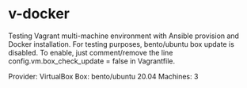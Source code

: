 # v-docker
Testing Vagrant multi-machine environment with Ansible provision and Docker installation.
For testing purposes, bento/ubuntu box update is disabled. To enable, just comment/remove the line
config.vm.box_check_update = false
in Vagrantfile.

Provider: VirtualBox
Box: bento/ubuntu 20.04
Machines: 3